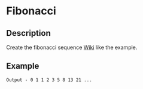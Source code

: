 # Fibonacci

## Description

Create the fibonacci sequence [Wiki](https://en.wikipedia.org/wiki/Fibonacci_number) like the example.

## Example

```text
Output - 0 1 1 2 3 5 8 13 21 ...
```

